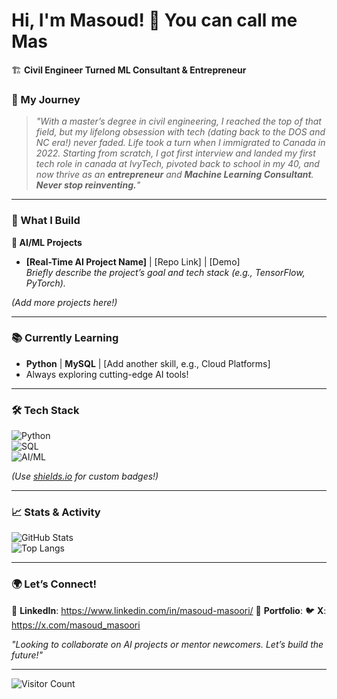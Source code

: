 # Hi, I'm Masoud! 👋  You can call me Mas 
🏗️ **Civil Engineer Turned ML Consultant & Entrepreneur**  

### 🌟 My Journey  
> *"With a master’s degree in civil engineering, I reached the top of that field, but my lifelong obsession with tech (dating back to the DOS and NC era!) never faded. Life took a turn when I immigrated to Canada in 2022. Starting from scratch, I got first interview and landed my first tech role in canada at IvyTech, pivoted back to school in my 40, and now thrive as an **entrepreneur** and **Machine Learning Consultant**.  
> **Never stop reinventing.**"*  

---

### 🔧 What I Build  
**🤖 AI/ML Projects**  
- **[Real-Time AI Project Name]** | [Repo Link] | [Demo]  
  *Briefly describe the project’s goal and tech stack (e.g., TensorFlow, PyTorch).*  

*(Add more projects here!)*  

---

### 📚 Currently Learning  
- **Python** | **MySQL** | [Add another skill, e.g., Cloud Platforms]  
- Always exploring cutting-edge AI tools! 

---

### 🛠️ Tech Stack  
![Python](https://img.shields.io/badge/Python-Expert-blue)  
![SQL](https://img.shields.io/badge/MySQL-Intermediate-orange)  
![AI/ML](https://img.shields.io/badge/AI%20%2F%20ML-Real--Time%20Projects-green)  

*(Use [shields.io](https://shields.io) for custom badges!)*  

---

### 📈 Stats & Activity  
![GitHub Stats](https://github-readme-stats.vercel.app/api?username=YOUR_USERNAME&show_icons=true&theme=dark)  
![Top Langs](https://github-readme-stats.vercel.app/api/top-langs/?username=YOUR_USERNAME&layout=compact)  

---

### 🌍 Let’s Connect!  
💼 **LinkedIn**: https://www.linkedin.com/in/masoud-masoori/ 
🚀 **Portfolio**: 
🐦 **X**: https://x.com/masoud_masoori  

*"Looking to collaborate on AI projects or mentor newcomers. Let’s build the future!"*  

---

![Visitor Count](https://komarev.com/ghpvc/?username=YOUR_USERNAME&color=blueviolet)
